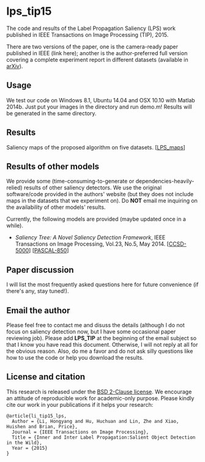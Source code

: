 # lps_tip15
The code and results of the Label Propagation Saliency (LPS) work published in IEEE Transactions on Image Processing (TIP), 2015.

There are two versions of the paper, one is the camera-ready paper published in IEEE (link here); another is the author-preferred full version covering a complete experiment report in different datasets (available in [arXiv](http://arxiv.org/abs/1505.07192)).

## Usage
We test our code on Windows 8.1, Ubuntu 14.04 and OSX 10.10 with Matlab 2014b.
Just put your images in the directory and run demo.m! Results will be generated in the same directory.

## Results
Saliency maps of the proposed algorithm on five datasets. [[LPS_maps](https://www.dropbox.com/s/s6brh52llp91288/LPS_maps.zip?dl=0)]

## Results of other models
We provide some (time-consuming-to-generate or dependencies-heavily-relied) results of other saliency detectors. We use the original software/code provided in the authors' website (but they does not include maps in the datasets that we experiment on). Do **NOT** email me inquiring on the availability of other models' results.

Currently, the following models are provided (maybe updated once in a while).
* *Saliency Tree: A Novel Saliency Detection Framework*, IEEE Transactions on Image Processing, Vol.23, No.5, May 2014. [[CCSD-5000](https://www.dropbox.com/s/9ofpi662nj3jfqd/ST_ccsd.zip?dl=0)] [[PASCAL-850](https://www.dropbox.com/s/x2odatfcchgzvvu/ST_pascal.zip?dl=0)]



## Paper discussion
I will list the most frequently asked questions here for future convenience (if there's any, stay tuned!). 

## Email the author
Please feel free to contact me and disuss the details (although I do not focus on saliency detection now, but I have some occasional paper reviewing job). Please add **LPS_TIP** at the beginning of the email subject so that I know you have read this document. Otherwise, I will not reply at all for the obvious reason. Also, do me a favor and do not ask silly questions like how to use the code or help you download the results.

## License and citation
This research is released under the [BSD 2-Clause license](https://github.com/BVLC/caffe/blob/master/LICENSE). We encourage an attitude of reproducible work for academic-only purpose. Please kindly cite our work in your publications if it helps your research:

    @article{li_tip15_lps,
      Author = {Li, Hongyang and Hu, Huchuan and Lin, Zhe and Xiao, Huishen and Brian, Price},
      Journal = {IEEE Transactions on Image Processing},
      Title = {Inner and Inter Label Propagation:Salient Object Detection in the Wild},
      Year = {2015}
    }
